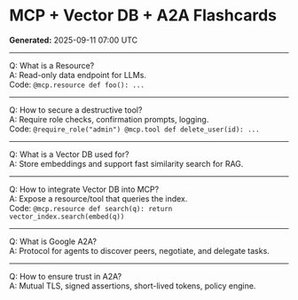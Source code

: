 # MCP + Vector DB + A2A Flashcards

**Generated:** 2025-09-11 07:00 UTC

---

Q: What is a Resource?  
A: Read-only data endpoint for LLMs.  
Code: `@mcp.resource def foo(): ...`

---

Q: How to secure a destructive tool?  
A: Require role checks, confirmation prompts, logging.  
Code: `@require_role("admin") @mcp.tool def delete_user(id): ...`

---

Q: What is a Vector DB used for?  
A: Store embeddings and support fast similarity search for RAG.

---

Q: How to integrate Vector DB into MCP?  
A: Expose a resource/tool that queries the index.  
Code: `@mcp.resource def search(q): return vector_index.search(embed(q))`

---

Q: What is Google A2A?  
A: Protocol for agents to discover peers, negotiate, and delegate tasks.

---

Q: How to ensure trust in A2A?  
A: Mutual TLS, signed assertions, short-lived tokens, policy engine.

